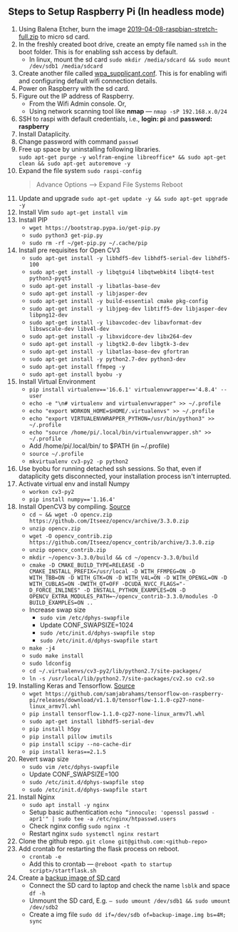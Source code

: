 ## Steps to Setup Raspberry Pi (In headless mode)

1. Using Balena Etcher, burn the image [2019-04-08-raspbian-stretch-full.zip](http://downloads.raspberrypi.org/raspbian/images/raspbian-2019-04-09/2019-04-08-raspbian-stretch.zip) to micro sd card.
2. In the freshly created boot drive, create an empty file named `ssh` in the boot folder. This is for enabling ssh access by default.
    - In linux, mount the sd card `sudo mkdir /media/sdcard && sudo mount /dev/sdb1 /media/sdcard`
3. Create another file called [wpa_supplicant.conf](https://gist.github.com/anshulkhare7/fdd662c358a2ff7eba48fd11050b9243). This is for enabling wifi and configuring default wifi connection details.
4. Power on Raspberry with the sd card. 
5. Figure out the IP address of Raspberry. 
    - From the Wifi Admin console. Or,
    - Using network scanning tool like **nmap** — `nmap -sP 192.168.x.0/24`    
6. SSH to raspi with default credentials, i.e., **login: pi** and **password: raspberry**
7. Install Dataplicity.
8. Change password with command `passwd`
9. Free up space by uninstalling following libraries.<br>
  `sudo apt-get purge -y wolfram-engine libreoffice* && sudo apt-get clean && sudo apt-get autoremove -y`
10. Expand the file system `sudo raspi-config`
    > Advance Options —> Expand File Systems
    > Reboot
11. Update and upgrade `sudo apt-get update -y && sudo apt-get upgrade -y`
12. Install Vim `sudo apt-get install vim`
13. Install PIP
    - `wget https://bootstrap.pypa.io/get-pip.py`
    - `sudo python3 get-pip.py`
    - `sudo rm -rf ~/get-pip.py ~/.cache/pip`
14. Install pre requisites for Open CV3
    - `sudo apt-get install -y libhdf5-dev libhdf5-serial-dev libhdf5-100`
    - `sudo apt-get install -y libqtgui4 libqtwebkit4 libqt4-test python3-pyqt5`
    - `sudo apt-get install -y libatlas-base-dev`
    - `sudo apt-get install -y libjasper-dev`
    - `sudo apt-get install -y build-essential cmake pkg-config`
    - `sudo apt-get install -y libjpeg-dev libtiff5-dev libjasper-dev libpng12-dev`
    - `sudo apt-get install -y libavcodec-dev libavformat-dev libswscale-dev libv4l-dev`
    - `sudo apt-get install -y libxvidcore-dev libx264-dev`
    - `sudo apt-get install -y libgtk2.0-dev libgtk-3-dev`
    - `sudo apt-get install -y libatlas-base-dev gfortran`
    - `sudo apt-get install -y python2.7-dev python3-dev`
    - `sudo apt-get install ffmpeg -y`
    - `sudo apt-get install byobu -y` 
15. Install Virtual Environment
    - `pip install virtualenv=='16.6.1' virtualenvwrapper=='4.8.4' --user`
    - `echo -e "\n# virtualenv and virtualenvwrapper" >> ~/.profile`
    - `echo "export WORKON_HOME=$HOME/.virtualenvs" >> ~/.profile`
    - `echo "export VIRTUALENVWRAPPER_PYTHON=/usr/bin/python3" >> ~/.profile`
    - `echo "source /home/pi/.local/bin/virtualenvwrapper.sh" >> ~/.profile`
    - Add /home/pi/.local/bin/ to $PATH (in ~/.profile)
    - `source ~/.profile`
    - `mkvirtualenv cv3-py2 -p python2`
16. Use byobu for running detached ssh sessions. So that, even if dataplicity gets disconnected, your installation process isn't interrupted.
17. Activate virtual env and install Numpy
    - `workon cv3-py2`
    - `pip install numpy=='1.16.4'`
18. Install OpenCV3 by compiling. [Source](https://www.pyimagesearch.com/2017/09/04/raspbian-stretch-install-opencv-3-python-on-your-raspberry-pi/)
    - `cd ~ && wget -O opencv.zip https://github.com/Itseez/opencv/archive/3.3.0.zip`
    - `unzip opencv.zip`
    - `wget -O opencv_contrib.zip https://github.com/Itseez/opencv_contrib/archive/3.3.0.zip`
    - `unzip opencv_contrib.zip`
    - `mkdir ~/opencv-3.3.0/build && cd ~/opencv-3.3.0/build`
    - `cmake -D CMAKE_BUILD_TYPE=RELEASE -D CMAKE_INSTALL_PREFIX=/usr/local -D WITH_FFMPEG=ON -D WITH_TBB=ON -D WITH_GTK=ON -D WITH_V4L=ON -D WITH_OPENGL=ON -D WITH_CUBLAS=ON -DWITH_QT=OFF -DCUDA_NVCC_FLAGS="-D_FORCE_INLINES" -D INSTALL_PYTHON_EXAMPLES=ON -D OPENCV_EXTRA_MODULES_PATH=~/opencv_contrib-3.3.0/modules -D BUILD_EXAMPLES=ON ..`
    - Increase swap size
      - `sudo vim /etc/dphys-swapfile`
      - Update CONF_SWAPSIZE=1024
      - `sudo /etc/init.d/dphys-swapfile stop`
      - `sudo /etc/init.d/dphys-swapfile start`
    - `make -j4`
    - `sudo make install`
    - `sudo ldconfig`
    - `cd ~/.virtualenvs/cv3-py2/lib/python2.7/site-packages/`
    - `ln -s /usr/local/lib/python2.7/site-packages/cv2.so cv2.so`
19. Installing Keras and Tensorflow. [Source](https://www.pyimagesearch.com/2017/12/18/keras-deep-learning-raspberry-pi/)
    - `wget https://github.com/samjabrahams/tensorflow-on-raspberry-pi/releases/download/v1.1.0/tensorflow-1.1.0-cp27-none-linux_armv7l.whl`
    - `pip install tensorflow-1.1.0-cp27-none-linux_armv7l.whl`
    - `sudo apt-get install libhdf5-serial-dev`
    - `pip install h5py`
    - `pip install pillow imutils`
    - `pip install scipy --no-cache-dir`
    - `pip install keras==2.1.5`
20. Revert swap size
    - `sudo vim /etc/dphys-swapfile`
    - Update CONF_SWAPSIZE=100
    - `sudo /etc/init.d/dphys-swapfile stop`
    - `sudo /etc/init.d/dphys-swapfile start`
21. Install Nginx
    - `sudo apt install -y nginx`
    - Setup basic authentication `echo “innocule: 'openssl passwd -apr1'" | sudo tee -a /etc/nginx/htpasswd.users`
    - Check nginx config `sudo nginx -t`
    - Restart nginx `sudo systemctl nginx restart`
22. Clone the github repo. `git clone git@github.com:<github-repo>`
23. Add crontab for restarting the flask process on reboot.
    - `crontab -e`
    - Add this to crontab — `@reboot <path to startup script>/startflask.sh`
24. Create a [backup image of SD card](https://www.youtube.com/watch?v=sUYVKhI_84E)
    - Connect the SD card to laptop and check the name `lsblk` and space `df -h`
    - Unmount the SD card, E.g. `— sudo umount /dev/sdb1 && sudo umount /dev/sdb2`
    - Create a img file `sudo dd if=/dev/sdb of=backup-image.img bs=4M; sync`
    
